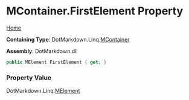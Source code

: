 <a name="_top"></a>

# MContainer\.FirstElement Property

[Home](../../../../README.md#_top)

**Containing Type**: DotMarkdown\.Linq\.[MContainer](../README.md#_top)

**Assembly**: DotMarkdown\.dll

```csharp
public MElement FirstElement { get; }
```

### Property Value

DotMarkdown\.Linq\.[MElement](../../MElement/README.md#_top)

